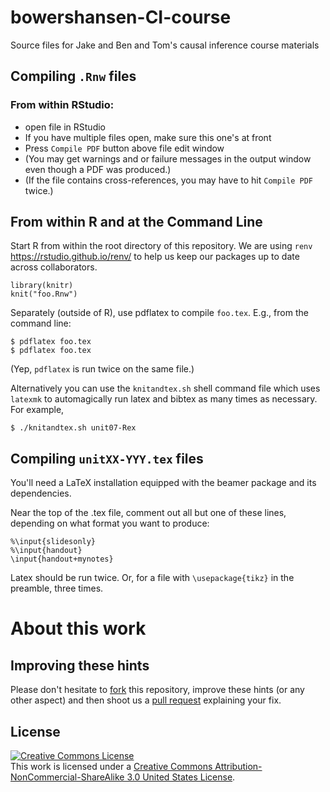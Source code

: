 # bowershansen-CI-course

Source files for Jake and Ben and Tom's causal inference course materials

## Compiling `.Rnw` files

### From within RStudio:

- open file in RStudio
- If you have multiple files open, make sure this one's at front
- Press `Compile PDF` button above file edit window
- (You may get warnings and or failure messages in the output window even though a PDF was produced.)
- (If the file contains cross-references, you may have to hit `Compile PDF` twice.)


## From within R and at the Command Line

Start R from within the root directory of this repository. We are using `renv` <https://rstudio.github.io/renv/> to help us keep our packages up to date across collaborators.

```
library(knitr)
knit("foo.Rnw")
```

Separately (outside of R), use pdflatex to compile `foo.tex`.  E.g., from the command line:
```
$ pdflatex foo.tex
$ pdflatex foo.tex
```

(Yep, `pdflatex` is run twice on the same file.)

Alternatively you can use the ```knitandtex.sh``` shell command file which
uses ```latexmk``` to automagically run latex and bibtex as many times as
necessary. For example,

```
$ ./knitandtex.sh unit07-Rex
```

## Compiling `unitXX-YYY.tex` files

You'll need a LaTeX installation equipped with the beamer package and its dependencies.

Near the top of the .tex file, comment out all but one of these lines, depending on what format you want to produce:
```
%\input{slidesonly}
%\input{handout}
\input{handout+mynotes}

```

Latex should be run twice.  Or, for a file with `\usepackage{tikz}` in
the preamble, three times.

# About this work

## Improving these hints

Please don't hesitate to [fork](https://help.github.com/articles/fork-a-repo/) this repository, improve these hints (or any other aspect) and then shoot us a [pull request](https://help.github.com/articles/using-pull-requests/) explaining your fix.

## License

<a rel="license" href="http://creativecommons.org/licenses/by-nc-sa/3.0/us/"><img alt="Creative Commons License" style="border-width:0" src="https://i.creativecommons.org/l/by-nc-sa/3.0/us/88x31.png" /></a><br />This work is licensed under a <a rel="license" href="http://creativecommons.org/licenses/by-nc-sa/3.0/us/">Creative Commons Attribution-NonCommercial-ShareAlike 3.0 United States License</a>.
